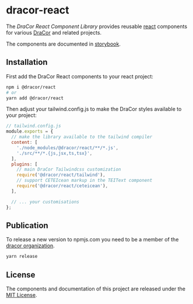 # dracor-react

The *DraCor React Component Library* provides reusable [react](https://react.dev)
components for various [DraCor](https://dracor.org) and related projects.

The components are documented in
[storybook](https://dracor-org.github.io/dracor-react/).

## Installation

First add the DraCor React components to your react project:

```sh
npm i @dracor/react
# or
yarn add @dracor/react
```

Then adjust your tailwind.config.js to make the DraCor styles available to your
project:

```js
// tailwind.config.js
module.exports = {
  // make the library available to the tailwind compiler
  content: [
    './node_modules/@dracor/react/**/*.js',
    './src/**/*.{js,jsx,ts,tsx}',
  ],
  plugins: [
    // main DraCor Tailwindcss customization
    require('@dracor/react/tailwind'),
    // support CETEIcean markup in the TEIText component
    require('@dracor/react/ceteicean'),
  ],

  // ... your customisations
};
```

## Publication

To release a new version to npmjs.com you need to be a member of the
[dracor organization](https://www.npmjs.com/org/dracor).

```sh
yarn release
```

## License

The components and documentation of this project are released under the
[MIT License](LICENSE).
